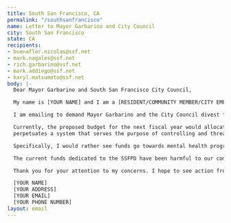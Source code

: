 ```yaml
---
title: South San Francisco, CA
permalink: "/southsanfrancisco"
name: Letter to Mayor Garbarino and City Council
city: South San Francisco
state: CA
recipients:
- buenaflor.nicolas@ssf.net
- mark.nagales@ssf.net
- rich.garbarino@ssf.net
- mark.addiego@ssf.net
- karyl.matsumoto@ssf.net
body: |-
  Dear Mayor Garbarino and South San Francisco City Council,

  My name is [YOUR NAME] and I am a [RESIDENT/COMMUNITY MEMBER/CITY EMPLOYEE/COMPANY EMPLOYEE/ETC] of South San Francisco.

  I am emailing to demand Mayor Garbarino and the City Council divest from the South San Francisco Police Department. The demonstrations across the nation have made it clear that there is a need for change. How will our city address the police brutality and systematic oppression we see occurring across the nation and in our own city?

  Currently, the proposed budget for the next fiscal year would allocate $31,935,228—28% of the proposed $112,416,313 general fund—to the police department. I urge Mayor Garbarino and the city council to restructure the fiscal year 2020-2021 budget. The current investment in policing
  perpetuates a system that serves the purpose of controlling and threatening Black and Brown people. It is unacceptable that Black lives continue to be lost at the hands of police, and it is clear that policing reforms are not enough. I am calling on our city council to commit to reducing the police budget and reinvesting in other essential programs such as COVID relief, affordable housing, educational enrichment, transportation, and community programs.

  Specifically, I would rather see funds go towards mental health programs, crisis de-escalators, and the Community Development Block Grant fund which serves to assist low income persons by: providing decent and affordable housing, providing a suitable living environment, and expanding economic opportunities.

  The current funds dedicated to the SSFPD have been harmful to our community and I ask that our leadership take a look at alternatives to policing and in the meantime allocate money to programs and services that will benefit our community.

  Thank you for your attention to my concerns. I hope to see action from our leadership soon.

  [YOUR NAME]
  [YOUR ADDRESS]
  [YOUR EMAIL]
  [YOUR PHONE NUMBER]
layout: email
---
```


